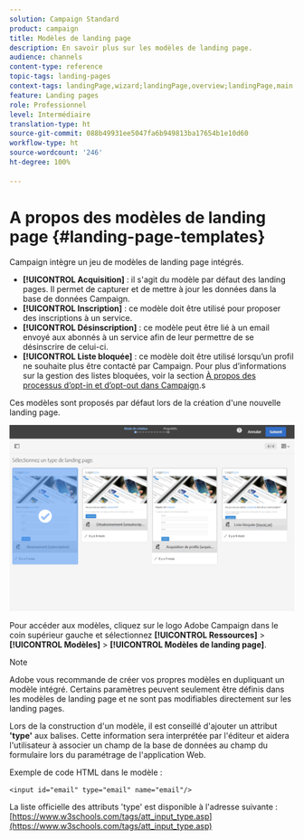```yaml
---
solution: Campaign Standard
product: campaign
title: Modèles de landing page
description: En savoir plus sur les modèles de landing page.
audience: channels
content-type: reference
topic-tags: landing-pages
context-tags: landingPage,wizard;landingPage,overview;landingPage,main
feature: Landing pages
role: Professionnel
level: Intermédiaire
translation-type: ht
source-git-commit: 088b49931ee5047fa6b949813ba17654b1e10d60
workflow-type: ht
source-wordcount: '246'
ht-degree: 100%

---
```



# A propos des modèles de landing page {#landing-page-templates}

Campaign intègre un jeu de modèles de landing page intégrés.

* **[!UICONTROL Acquisition]** : il s&#39;agit du modèle par défaut des landing pages. Il permet de capturer et de mettre à jour les données dans la base de données Campaign.
* **[!UICONTROL Inscription]** : ce modèle doit être utilisé pour proposer des inscriptions à un service.
* **[!UICONTROL Désinscription]** : ce modèle peut être lié à un email envoyé aux abonnés à un service afin de leur permettre de se désinscrire de celui-ci.
* **[!UICONTROL Liste bloquée]** : ce modèle doit être utilisé lorsqu’un profil ne souhaite plus être contacté par Campaign. Pour plus d’informations sur la gestion des listes bloquées, voir la section [À propos des processus d’opt-in et d’opt-out dans Campaign](../../audiences/using/about-opt-in-and-opt-out-in-campaign.md).s

Ces modèles sont proposés par défaut lors de la création d&#39;une nouvelle landing page.

![](assets/lp_creation_1.png)

Pour accéder aux modèles, cliquez sur le logo Adobe Campaign dans le coin supérieur gauche et sélectionnez **[!UICONTROL Ressources]** > **[!UICONTROL Modèles]** > **[!UICONTROL Modèles de landing page]**.

>[!NOTE]
>
>Adobe vous recommande de créer vos propres modèles en dupliquant un modèle intégré. Certains paramètres peuvent seulement être définis dans les modèles de landing page et ne sont pas modifiables directement sur les landing pages.

Lors de la construction d&#39;un modèle, il est conseillé d&#39;ajouter un attribut **&#39;type&#39;** aux balises. Cette information sera interprétée par l&#39;éditeur et aidera l&#39;utilisateur à associer un champ de la base de données au champ du formulaire lors du paramétrage de l&#39;application Web.

Exemple de code HTML dans le modèle :

```
<input id="email" type="email" name="email"/>
```

La liste officielle des attributs &#39;type&#39; est disponible à l&#39;adresse suivante : [https://www.w3schools.com/tags/att_input_type.asp](https://www.w3schools.com/tags/att_input_type.asp)

